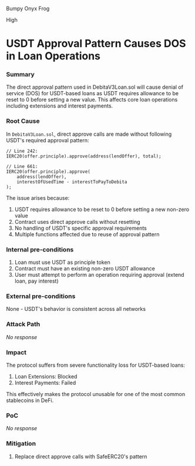 Bumpy Onyx Frog

High

# USDT Approval Pattern Causes DOS in Loan Operations

### Summary

The direct approval pattern used in DebitaV3Loan.sol will cause denial of service (DOS) for USDT-based loans as USDT requires allowance to be reset to 0 before setting a new value. This affects core loan operations including extensions and interest payments.


### Root Cause

In `DebitaV3Loan.sol`, direct approve calls are made without following USDT's required approval pattern:

```solidity
// Line 242:
IERC20(offer.principle).approve(address(lendOffer), total);

// Line 661:
IERC20(offer.principle).approve(
    address(lendOffer),
    interestOfUsedTime - interestToPayToDebita
);
```

The issue arises because:
1. USDT requires allowance to be reset to 0 before setting a new non-zero value
2. Contract uses direct approve calls without resetting
3. No handling of USDT's specific approval requirements
4. Multiple functions affected due to reuse of approval pattern

### Internal pre-conditions

1. Loan must use USDT as principle token
2. Contract must have an existing non-zero USDT allowance
3. User must attempt to perform an operation requiring approval (extend loan, pay interest)

### External pre-conditions

None - USDT's behavior is consistent across all networks

### Attack Path

_No response_

### Impact

The protocol suffers from severe functionality loss for USDT-based loans:

1. Loan Extensions: Blocked
2. Interest Payments: Failed


This effectively makes the protocol unusable for one of the most common stablecoins in DeFi.

### PoC

_No response_

### Mitigation

1. Replace direct approve calls with SafeERC20's pattern